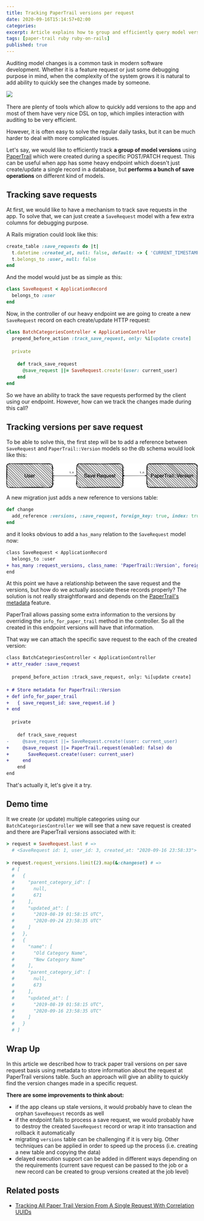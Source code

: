 ```yaml
---
title: Tracking PaperTrail versions per request
date: 2020-09-16T15:14:57+02:00
categories:
excerpt: Article explains how to group and efficiently query model versions with PaperTrail in Ruby on Rails application.
tags: [paper-trail ruby ruby-on-rails]
published: true
---
```


Auditing model changes is a common task in modern software development.
Whether it is a feature request or just some debugging purpose in mind, 
when the complexity of the system grows it is natural to add ability
to quickly see the changes made by someone.

![](https://media.giphy.com/media/l0HlCSRTZIlN2WJfW/giphy.gif)

There are plenty of tools which allow to quickly add versions to the
app and most of them have very nice DSL on top, which implies interaction 
with auditing to be very efficient. 

However, it is often easy to solve the regular daily tasks, but it can be much
harder to deal with more complicated issues.

Let's say, we would like to efficiently track **a group of model versions** using
[PaperTrail](https://github.com/paper-trail-gem/paper_trail) which were created
during a specific POST/PATCH request. This can be useful when app has some heavy
endpoint which doesn't just create/update a single record in a database, but **performs
a bunch of save operations** on different kind of models.

## Tracking save requests

At first, we would like to have a mechanism to track save requests in the app.
To solve that, we can just create a `SaveRequest` model with a few extra
columns for debugging purpose.

A Rails migration could look like this:

```ruby
create_table :save_requests do |t|
  t.datetime :created_at, null: false, default: -> { 'CURRENT_TIMESTAMP' }
  t.belongs_to :user, null: false
end
```

And the model would just be as simple as this:

```ruby
class SaveRequest < ApplicationRecord
  belongs_to :user
end
```

Now, in the controller of our heavy endpoint we are going to create a new `SaveRequest` record
on each create/update HTTP request:

```ruby
class BatchCategoriesController < ApplicationController
  prepend_before_action :track_save_request, only: %i[update create]

  private

    def track_save_request
      @save_request ||= SaveRequest.create!(user: current_user)
    end
end
```

So we have an ability to track the save requests performed by the client using our endpoint.
However, how can we track the changes made during this call?

## Tracking versions per save request

To be able to solve this, the first step will be to add a reference between `SaveRequest`
and `PaperTrail::Version` models so the db schema would look like this:

<img src='/images/tracking-paper-trail-versions/db-schema.png' alt='db-schema'>

A new migration just adds a new reference to versions table:

```ruby
def change
  add_reference :versions, :save_request, foreign_key: true, index: true
end
```

and it looks obvious to add a `has_many` relation to the `SaveRequest` model now:

```diff
class SaveRequest < ApplicationRecord
  belongs_to :user
+ has_many :request_versions, class_name: 'PaperTrail::Version', foreign_key: :save_request_id
end
```

At this point we have a relationship between the save request and the versions, but how do we actually
associate these records properly? The solution is not really straightforward and depends on the
[PaperTrail's metadata](https://github.com/paper-trail-gem/paper_trail/blob/a2bf2ffc9ccbfb5e28a395da0953104af2b006e5/README.md#metadata-from-controllers)
feature.

PaperTrail allows passing some extra information to the versions by overriding the `info_for_paper_trail`
method in the controller. So all the created in this endpoint versions will have that information.

That way we can attach the specific save request to the each of the created version:

```diff
class BatchCategoriesController < ApplicationController
+ attr_reader :save_request

  prepend_before_action :track_save_request, only: %i[update create]

+ # Store metadata for PaperTrail::Version
+ def info_for_paper_trail
+   { save_request_id: save_request.id }
+ end

  private

    def track_save_request
-     @save_request ||= SaveRequest.create!(user: current_user)
+     @save_request ||= PaperTrail.request(enabled: false) do
+       SaveRequest.create!(user: current_user)
+     end
    end
end
```

That's actually it, let's give it a try.

## Demo time

It we create (or update) multiple categories using our `BatchCategoriesController`
we will see that a new save request is created and there are PaperTrail versions
associated with it:

```ruby
> request = SaveRequest.last # =>
  # <SaveRequest id: 1, user_id: 3, created_at: "2020-09-16 23:58:33">

> request.request_versions.limit(2).map(&:changeset) # =>
  # [
  #   {
  #     "parent_category_id": [
  #       null,
  #       671
  #     ],
  #     "updated_at": [
  #       "2019-08-19 01:58:15 UTC",
  #       "2020-09-24 23:58:35 UTC"
  #     ]
  #   },
  #   {
  #     "name": [
  #       "Old Category Name",
  #       "New Category Name"
  #     ],
  #     "parent_category_id": [
  #       null,
  #       673
  #     ],
  #     "updated_at": [
  #       "2019-08-19 01:58:15 UTC",
  #       "2020-09-16 23:58:35 UTC"
  #     ]
  #   }
  # ]

```

## Wrap Up

In this article we described how to track paper trail versions on per save request
basis using metadata to store information about the request at PaperTrail versions table.
Such an approach will give an ability to quickly find the version changes made in a 
specific request.

**There are some improvements to think about:**

* if the app cleans up stale versions, it would probably have to clean the orphan
`SaveRequest` records as well
* if the endpoint fails to process a save request, we would probably have to destroy the
created `SaveRequest` record or wrap it into transaction and rollback it automatically
* migrating `versions` table can be challenging if it is very big. Other techniques can be
applied in order to speed up the process (i.e. creating a new table and copying the data)
* delayed execution support can be added in different ways depending on the requirements
(current save request can be passed to the job or a new record can be created to group versions
created at the job level)

## Related posts

* [Tracking All Paper Trail Version From A Single Request With Correlation UUIDs](https://karolgalanciak.com/blog/2020/09/20/tracking-all-paper-trail-version-from-a-single-request-with-correlation-uuids/)
